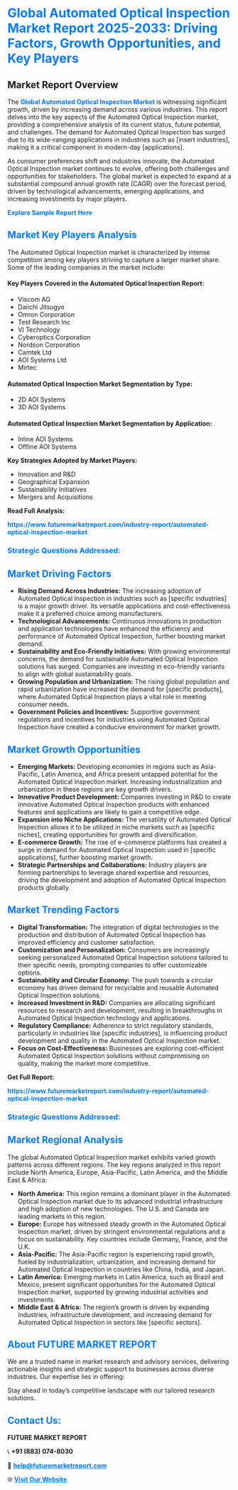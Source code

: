 <h1 style="color: #007BFF;">Global Automated Optical Inspection Market Report 2025-2033: Driving Factors, Growth Opportunities, and Key Players</h1>

<section id="overview">
<h2>Market Report Overview</h2>
<p>The <a href="https://www.futuremarketreport.com/industry-report/automated-optical-inspection-market" style="color: #007BFF; text-decoration: none;"><strong>Global Automated Optical Inspection Market</strong></a> is witnessing significant growth, driven by increasing demand across various industries. This report delves into the key aspects of the Automated Optical Inspection market, providing a comprehensive analysis of its current status, future potential, and challenges. The demand for Automated Optical Inspection has surged due to its wide-ranging applications in industries such as [insert industries], making it a critical component in modern-day [applications].</p>
<p>As consumer preferences shift and industries innovate, the Automated Optical Inspection market continues to evolve, offering both challenges and opportunities for stakeholders. The global market is expected to expand at a substantial compound annual growth rate (CAGR) over the forecast period, driven by technological advancements, emerging applications, and increasing investments by major players.</p>
</section>

<section id="overview">
<p><a href="https://www.futuremarketreport.com/request-sample/reportId=106156" style="color: #007BFF; text-decoration: none;"><strong>Explore Sample Report Here</strong></a></p>
</section>

<section id="key-players">
<h2 style="color: #007BFF;">Market Key Players Analysis</h2>
<p>The Automated Optical Inspection market is characterized by intense competition among key players striving to capture a larger market share. Some of the leading companies in the market include:</p>
<h4>Key Players Covered in the Automated Optical Inspection Report:</h4>
<ul><li>Viscom AG</li><li>Daiichi Jitsugyo</li><li>Omron Corporation</li><li>Test Research Inc</li><li>VI Technology</li><li>Cyberoptics Corporation</li><li>Nordson Corporation</li><li>Camtek Ltd</li><li>AOI Systems Ltd</li><li>Mirtec</li></ul>
<h4>Automated Optical Inspection Market Segmentation by Type:</h4>
<ul><li>2D AOI Systems</li><li>3D AOI Systems</li></ul>

<h4>Automated Optical Inspection Market Segmentation by Application:</h4>
<ul><li>Inline AOI Systems</li><li>Offline AOI Systems</li></ul>
<p><strong>Key Strategies Adopted by Market Players:</strong></p>
<ul>
<li>Innovation and R&D</li>
<li>Geographical Expansion</li>
<li>Sustainability Initiatives</li>
<li>Mergers and Acquisitions</li>
</ul>
</section>

<section>
<p><strong>Read Full Analysis: </strong></p><a href="https://www.futuremarketreport.com/industry-report/automated-optical-inspection-market" style="color: #007BFF; text-decoration: none;"><strong>https://www.futuremarketreport.com/industry-report/automated-optical-inspection-market</strong></a>
<h3 style="color: #007BFF;">Strategic Questions Addressed:</h3>
</section>

<section id="driving-factors">
<h2 style="color: #007BFF;">Market Driving Factors</h2>
<ul>
<li><strong>Rising Demand Across Industries:</strong> The increasing adoption of Automated Optical Inspection in industries such as [specific industries] is a major growth driver. Its versatile applications and cost-effectiveness make it a preferred choice among manufacturers.</li>
<li><strong>Technological Advancements:</strong> Continuous innovations in production and application technologies have enhanced the efficiency and performance of Automated Optical Inspection, further boosting market demand.</li>
<li><strong>Sustainability and Eco-Friendly Initiatives:</strong> With growing environmental concerns, the demand for sustainable Automated Optical Inspection solutions has surged. Companies are investing in eco-friendly variants to align with global sustainability goals.</li>
<li><strong>Growing Population and Urbanization:</strong> The rising global population and rapid urbanization have increased the demand for [specific products], where Automated Optical Inspection plays a vital role in meeting consumer needs.</li>
<li><strong>Government Policies and Incentives:</strong> Supportive government regulations and incentives for industries using Automated Optical Inspection have created a conducive environment for market growth.</li>
</ul>
</section>

<section id="growth-opportunities">
<h2 style="color: #007BFF;">Market Growth Opportunities</h2>
<ul>
<li><strong>Emerging Markets:</strong> Developing economies in regions such as Asia-Pacific, Latin America, and Africa present untapped potential for the Automated Optical Inspection market. Increasing industrialization and urbanization in these regions are key growth drivers.</li>
<li><strong>Innovative Product Development:</strong> Companies investing in R&D to create innovative Automated Optical Inspection products with enhanced features and applications are likely to gain a competitive edge.</li>
<li><strong>Expansion into Niche Applications:</strong> The versatility of Automated Optical Inspection allows it to be utilized in niche markets such as [specific niches], creating opportunities for growth and diversification.</li>
<li><strong>E-commerce Growth:</strong> The rise of e-commerce platforms has created a surge in demand for Automated Optical Inspection used in [specific applications], further boosting market growth.</li>
<li><strong>Strategic Partnerships and Collaborations:</strong> Industry players are forming partnerships to leverage shared expertise and resources, driving the development and adoption of Automated Optical Inspection products globally.</li>
</ul>
</section>

<section id="trending-factors">
<h2 style="color: #007BFF;">Market Trending Factors</h2>
<ul>
<li><strong>Digital Transformation:</strong> The integration of digital technologies in the production and distribution of Automated Optical Inspection has improved efficiency and customer satisfaction.</li>
<li><strong>Customization and Personalization:</strong> Consumers are increasingly seeking personalized Automated Optical Inspection solutions tailored to their specific needs, prompting companies to offer customizable options.</li>
<li><strong>Sustainability and Circular Economy:</strong> The push towards a circular economy has driven demand for recyclable and reusable Automated Optical Inspection solutions.</li>
<li><strong>Increased Investment in R&D:</strong> Companies are allocating significant resources to research and development, resulting in breakthroughs in Automated Optical Inspection technology and applications.</li>
<li><strong>Regulatory Compliance:</strong> Adherence to strict regulatory standards, particularly in industries like [specific industries], is influencing product development and quality in the Automated Optical Inspection market.</li>
<li><strong>Focus on Cost-Effectiveness:</strong> Businesses are exploring cost-efficient Automated Optical Inspection solutions without compromising on quality, making the market more competitive.</li>
</ul>
</section>

<section>
<p><strong>Get Full Report: </strong></p><a href="https://www.futuremarketreport.com/industry-report/automated-optical-inspection-market" style="color: #007BFF; text-decoration: none;"><strong>https://www.futuremarketreport.com/industry-report/automated-optical-inspection-market</strong></a>
<h3 style="color: #007BFF;">Strategic Questions Addressed:</h3>
</section>


<section id="regional-analysis">
<h2 style="color: #007BFF;">Market Regional Analysis</h2>
<p>The global Automated Optical Inspection market exhibits varied growth patterns across different regions. The key regions analyzed in this report include North America, Europe, Asia-Pacific, Latin America, and the Middle East & Africa:</p>
<ul>
<li><strong>North America:</strong> This region remains a dominant player in the Automated Optical Inspection market due to its advanced industrial infrastructure and high adoption of new technologies. The U.S. and Canada are leading markets in this region.</li>
<li><strong>Europe:</strong> Europe has witnessed steady growth in the Automated Optical Inspection market, driven by stringent environmental regulations and a focus on sustainability. Key countries include Germany, France, and the U.K.</li>
<li><strong>Asia-Pacific:</strong> The Asia-Pacific region is experiencing rapid growth, fueled by industrialization, urbanization, and increasing demand for Automated Optical Inspection in countries like China, India, and Japan.</li>
<li><strong>Latin America:</strong> Emerging markets in Latin America, such as Brazil and Mexico, present significant opportunities for the Automated Optical Inspection market, supported by growing industrial activities and investments.</li>
<li><strong>Middle East & Africa:</strong> The region’s growth is driven by expanding industries, infrastructure development, and increasing demand for Automated Optical Inspection in sectors like [specific sectors].</li>
</ul>
</section>

<footer>
<h2 style="color: #007BFF;">About FUTURE MARKET REPORT</h2>
<p>We are a trusted name in market research and advisory services, delivering actionable insights and strategic support to businesses across diverse industries. Our expertise lies in offering:</p>

<p>Stay ahead in today’s competitive landscape with our tailored research solutions.</p>

<h2 style="color: #007BFF;">Contact Us:</h2>
<p><strong>FUTURE MARKET REPORT</strong></p>
<p>📞 <strong>+91 (883) 074-8030</strong></p>
<p>📧 <strong><a href="mailto:help@futuremarketreport.com" style="color: #007BFF;">help@futuremarketreport.com</a></strong></p>
<p>🌐 <strong><a href="https://www.futuremarketreport.com/" style="color: #007BFF;">Visit Our Website</a></strong></p>
</footer>